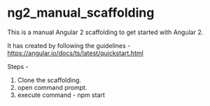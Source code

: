# ng2_manual_scaffolding

This is a manual Angular 2 scaffolding to get started with Angular 2.

It has created by following the guidelines - https://angular.io/docs/ts/latest/quickstart.html


Steps - 

1) Clone the scaffolding.
2) open command prompt.
3) execute command - npm start
